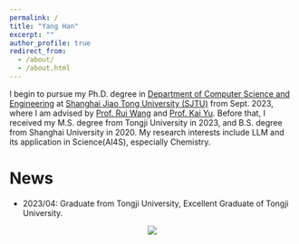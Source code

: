```yaml
---
permalink: /
title: "Yang Han"
excerpt: ""
author_profile: true
redirect_from: 
  - /about/
  - /about.html
---
```


I begin to pursue my Ph.D. degree in [Department of Computer Science and Engineering](https://www.cs.sjtu.edu.cn/) at [Shanghai Jiao Tong University (SJTU)](https://en.sjtu.edu.cn/) from Sept. 2023, where I am advised by [Prof. Rui Wang](https://wangruinlp.github.io/) and [Prof. Kai Yu](https://scholar.google.hk/citations?hl=zh-CN&user=APssqUMAAAAJ&view_op=list_works&sortby=pubdate). Before that, I received my M.S. degree from Tongji University in 2023, and B.S. degree from Shanghai University in 2020.
My research interests include LLM and its application in Science(AI4S), especially Chemistry.

News
======
* 2023/04: Graduate from Tongji University, Excellent Graduate of Tongji University.
  
<p align="center">
<a href="https://clustrmaps.com/site/1bx0c"  title="Visit tracker"><img src="//www.clustrmaps.com/map_v2.png?d=CvMTMHAaE26zdid-IC6cW4pYtPFbxAIUvD1MDAZOGLc&cl=ffffff" /></a>
</p>
